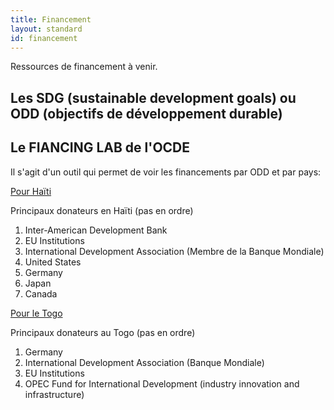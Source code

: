 ```yaml
---
title: Financement
layout: standard
id: financement
---
```


Ressources de financement à venir.

## Les SDG (sustainable development goals) ou ODD (objectifs de développement durable)



## Le FIANCING LAB de l'OCDE

Il s'agit d'un outil qui permet de voir les financements par ODD et par pays:

[Pour Haïti](https://sdg-financing-lab.oecd.org/explore?country=Haiti&distribution=recipients&finance=Disbursement&from=2019&oda=true&oof=true&other%20private%20flows=true&private%20grants=true&target=All%20providers&to=2019)

Principaux donateurs en Haïti (pas en ordre)
1. Inter-American Development Bank
2. EU Institutions
3. International Development Association (Membre de la Banque Mondiale)
4. United States
5. Germany
6. Japan
7. Canada

[Pour le Togo](https://sdg-financing-lab.oecd.org/explore?country=Togo&distribution=recipients&finance=Disbursement&from=2019&oda=true&oof=true&other%20private%20flows=true&private%20grants=true&target=All%20providers&to=2019)

Principaux donateurs au Togo (pas en ordre)
1. Germany
2. International Development Association (Banque Mondiale)
3. EU Institutions
4. OPEC Fund for International Development (industry innovation and infrastructure)
